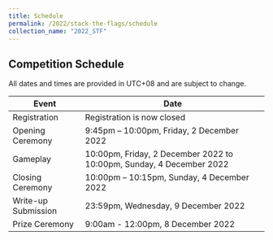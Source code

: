 ```yaml
---
title: Schedule
permalink: /2022/stack-the-flags/schedule
collection_name: "2022_STF"
---
```


## Competition Schedule

All dates and times are provided in UTC+08 and are subject to change.

Event | Date
---|---
Registration | Registration is now closed
Opening Ceremony | 9:45pm – 10:00pm, Friday, 2 December 2022
Gameplay | 10:00pm, Friday, 2 December 2022 to 10:00pm, Sunday, 4 December 2022
Closing Ceremony | 10:00pm – 10:15pm, Sunday, 4 December 2022
Write-up Submission | 23:59pm, Wednesday, 9 December 2022
Prize Ceremony | 9:00am - 12:00pm, 8 December 2022
